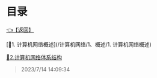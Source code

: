 # 目录  


[👈【返回】](/--目录--/计算机网络/--目录--计算机网络)  


[📜1. 计算机网络概述](/计算机网络/1、概述/1. 计算机网络概述)  

[📜2.计算机网络体系结构](/计算机网络/1、概述/2.计算机网络体系结构)  







> 2023/7/14 14:09:34
